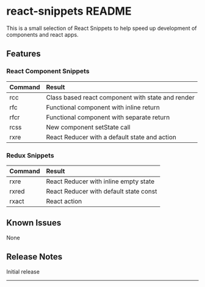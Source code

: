# react-snippets README

This is a small selection of React Snippets to help speed up development of components and react apps.

## Features

### React Component Snippets

| Command | Result                                                      |
|:--------|:------------------------------------------------------------|
| rcc     | Class based react component with state and render           |
| rfc     | Functional component with inline return                     |
| rfcr    | Functional component with separate return                   |
| rcss    | New component setState call                                 |
| rxre    | React Reducer with a default state and action               |

### Redux Snippets

| Command | Result                                                      |
|:--------|:------------------------------------------------------------|
| rxre    | React Reducer with inline empty state                       |
| rxred   | React Reducer with default state const                      |
| rxact   | React action                                                |

## Known Issues

None

## Release Notes

Initial release

-----------------------------------------------------------------------------------------------------------
